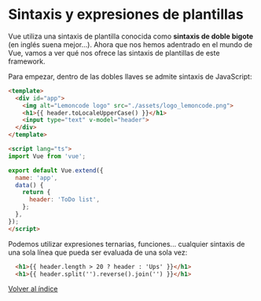 # Sintaxis y expresiones de plantillas

Vue utiliza una sintaxis de plantilla conocida como **sintaxis de doble bigote** (en inglés suena mejor...). Ahora que nos hemos adentrado en el mundo de Vue, vamos a ver qué nos ofrece las sintaxis de plantillas de este framework.

Para empezar, dentro de las dobles llaves se admite sintaxis de JavaScript:

```html
<template>
  <div id="app">
    <img alt="Lemoncode logo" src="./assets/logo_lemoncode.png">
    <h1>{{ header.toLocaleUpperCase() }}</h1>
    <input type="text" v-model="header">
  </div>
</template>

<script lang="ts">
import Vue from 'vue';

export default Vue.extend({
  name: 'app',
  data() {
    return {
      header: 'ToDo list',
    };
  },
});
</script>

```

Podemos utilizar expresiones ternarias, funciones... cualquier sintaxis de una sola línea que pueda ser evaluada de una sola vez:

```html
  <h1>{{ header.length > 20 ? header : 'Ups' }}</h1>
  <h1>{{ header.split('').reverse().join('') }}</h1>
```

[Volver al índice](../README.md/#agenda)
